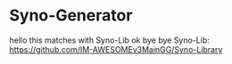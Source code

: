 # Syno-Generator
hello this matches with Syno-Lib ok bye bye
Syno-Lib:
https://github.com/IM-AWESOMEv3MainGG/Syno-Library
